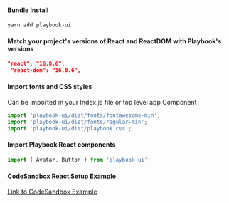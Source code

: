 #### Bundle Install

```sh
yarn add playbook-ui
```

#### Match your project's versions of React and ReactDOM with Playbook's versions

```json
"react": "16.8.6",
 "react-dom": "16.8.6",
```


#### Import fonts and CSS styles
Can be imported in your Index.js file or top level app Component

```js
import 'playbook-ui/dist/fonts/fontawesome-min';
import 'playbook-ui/dist/fonts/regular-min';
import 'playbook-ui/dist/playbook.css';
```


#### Import Playbook React components

```js
import { Avatar, Button } from 'playbook-ui';
```


#### CodeSandbox React Setup Example
[Link to CodeSandbox Example](https://codesandbox.io/s/cool-platform-ydfb3)

